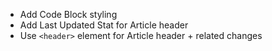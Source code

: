 * Add Code Block styling
* Add Last Updated Stat for Article header
* Use `<header>` element for Article header + related changes